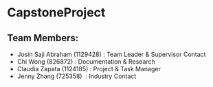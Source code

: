 # CapstoneProject

## Team Members:
- Josin Saji Abraham    (1129428) : Team Leader & Supervisor Contact
- Chi Wong              (826872)  : Documentation & Research
- Claudia Zapata        (1124185) : Project & Task Manager 
- Jenny Zhang           (725358)  : Industry Contact
